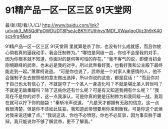 # 91精产品一区一区三区 91天堂网

最/新/观/看/入/口/ http://www.baidu.com/link?url=ok3_Ml5QdPpOWDUDT8PseJcBKYiYUthhvs1MDf_XWaxIqoOiiz3h9rK40scs4rg4&wd

91精产品一区一区三区 91天堂网
里就算是杀了你，也没有什么成就感，而且你放心倘若真的逼我动手，我会压制修为。”
    “哪怕是同级一战，你也不会是我的对手，因为你根本就不知道，你面对的是何等可怕的存在。”
    “毫不客气的说，即便当初金刚境巅峰的武帝，也未必是我的对手。所以武帝看好我，也看好我和公主殿下最终能走到一起。”萧摩柯说道。
    “可是你也说了，武帝是一个对家人重感情的人，他不会强制子女去按照他的意志做出选择，所以你说的这些，都是屁话！”
    “而且你对于自己也太有信心了，不就是夺了一个圣人一身造化吗？不就是堪比圣人转世吗？不就是无敌重瞳吗？除了这些你还有什么呢？可是有又知道我拥有什么呢？”
    “我现在不是你的对手，这一点我承认，可是你真的要是压制修为和我同级一战，我现在就可以拧下你的脑袋！”秦斩冷声说道。
    “凡是天才都拥有无敌的信念，这一点我很清楚，但是你不该如此狂妄。我知道武帝想要用你来制衡我，可是你这个武侯对我来说还嫩了点。”
    “我说这话，你也不必愤怒，你也不必反驳，因为事实胜于雄辩。我只能说你不够了解武帝，更不了解我。”
